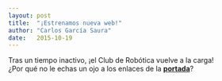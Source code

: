 ```yaml
---
layout: post
title:  "¡Estrenamos nueva web!"
author: "Carlos García Saura"
date:   2015-10-19
---
```


Tras un tiempo inactivo, ¡el Club de Robótica vuelve a la carga!  
¿Por qué no le echas un ojo a los enlaces de la [**portada**](/inicio)?  


